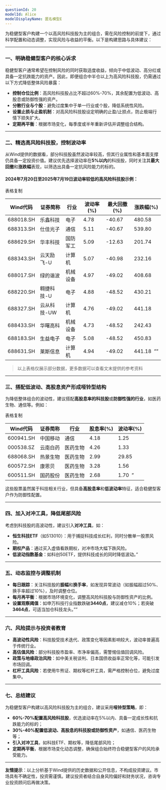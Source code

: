 ```yaml
---
questionId: 20
modelId: Alice
modelDisplayName: 匿名模型E
---
```

为稳健型客户构建一个以高风险科技股为主的组合，需在风险控制的前提下，通过科学配置和动态调整，实现风险与收益的平衡。以下是构建思路与具体建议：

---

### 一、明确稳健型客户的核心诉求

稳健型客户通常希望在控制风险的同时获取适度收益，倾向于中低波动、高分红或具备一定抗跌能力的资产。因此，即便组合中半仓以上为高风险科技股，仍需通过以下方式降低整体风险暴露：

- **控制仓位比例**：高风险科技股占比不超过60%-70%，其余配置为低波动、高股息或防御性强的资产。
- **分散行业与个股**：避免过度集中于单一行业或个股，降低系统性风险。
- **设置止损与止盈机制**：对高风险科技股设定明确的止盈/止损点，防止极端行情下损失扩大。
- **定期再平衡**：根据市场变化，每季度或半年重新评估并调整组合结构。

---

### 二、精选高风险科技股，控制波动率

从Wind提供的数据看，部分科技股虽然波动率较高，但其行业属性和基本面支撑仍具备一定投资价值。建议优先选择波动率在**5%以内**的科技股，同时关注其**最大回撤**和**涨跌幅**表现，以筛选出具备一定抗风险能力的标的。

#### 2024年7月20日至2025年7月19日波动率较低的高风险科技股示例：

表格复制

|Wind代码|证券简称|行业|波动率(%)|最大回撤(%)|涨跌幅(%)|
|---|---|---|---|---|---|
|688018.SH|乐鑫科技|电子|4.78|-40.67|480.58|
|688313.SH|仕佳光子|通信|5.11|-40.67|539.80|
|688629.SH|华丰科技|国防军工|5.09|-12.63|201.74|
|688343.SH|云天励飞-U|计算机|5.07|-40.98|232.16|
|688017.SH|绿的谐波|机械设备|4.97|-49.02|408.68|
|688220.SH|翱捷科技-U|电子|4.88|-48.52|430.21|
|688327.SH|云从科技-UW|计算机|4.76|-49.02|441.18|
|688433.SH|华曙高科|机械设备|4.73|-48.52|242.43|
|688183.SH|生益电子|电子|5.08|-48.52|450.83|
|688631.SH|莱斯信息|计算机|4.94|-49.02|441.18  ””|

> 以上表格仅展示部分数据，更多数据可以查看文末提供的参考资料

---

### 三、搭配低波动、高股息资产形成哑铃型结构

为降低整体组合的波动性，建议搭配**高股息率的科技股**或**防御性强的行业**，如医药生物、通信等。例如：

表格复制

|Wind代码|证券简称|行业|股息率(%)|波动率(%)|
|---|---|---|---|---|
|600941.SH|中国移动|通信|4.18|1.25|
|000538.SZ|云南白药|医药生物|4.26|1.33|
|688068.SH|热景生物|医药生物|2.99|29.85|
|600572.SH|康恩贝|医药生物|3.28|1.56|
|600511.SH|国药股份|医药生物|2.68|1.70  ”|

这些股票虽然属于科技相关行业，但具备**高股息率**和**低波动率**特征，适合稳健型客户作为防御性配置。

---

### 四、加入对冲工具，降低尾部风险

考虑到科技股的高波动性，建议引入**对冲工具**，如：

- **恒生科技ETF**（如513010）：用于捕捉科技成长红利，同时分散单一股票风险。
- **期权产品**：通过买入虚值看跌期权，对冲市场大幅下跌风险。
- **低波动指数基金**：如科创50ETF，提供科技成长的同时降低波动。”

---

### 五、动态监控与调整机制

- **每日跟踪**：关注科技股的**振幅**和**换手率**，如发现异常波动（如振幅超过50%、换手率超过10%），及时调整仓位。
- **每月再平衡**：根据市场环境变化，调整高风险科技股与防御性资产的比例。
- **设置观察阈值**：如申万科技行业指数跌破**3440点**，建议减仓10%；若突破**3464点**，可适当加仓科技龙头。””

---

### 六、风险提示与投资者教育

- **高波动性风险**：科技股受技术迭代、政策变化等因素影响较大，波动率普遍高于传统行业。
- **高估值风险**：部分科技股市盈率、市净率偏高，需警惕估值回调风险。
- **政策与地缘政治风险**：如中美关税谈判、日本国债收益率正常化等，可能引发市场回调。
- **杠杆工具风险**：若使用牛熊证、期权等杠杆工具，需严格控制仓位，避免过度集中。

---

### 七、总结建议

为稳健型客户构建以高风险科技股为主的组合，建议采用**哑铃型策略**，即：

- **60%-70%配置高风险科技股**，优选波动率在5%以内、具备一定成长性和抗跌能力的标的；
- **30%-40%配置低波动、高股息的科技股或防御性资产**，如通信、医药生物等；
- **引入对冲工具**，如科技ETF、期权等，降低尾部风险；
- **定期再平衡**，根据市场变化动态调整，确保组合始终符合稳健型客户的风险承受能力。

---

**友情提示**：以上分析基于Wind提供的历史数据和公开信息，不构成投资建议。市场具有不确定性，投资需谨慎。建议投资者结合自身风险偏好和财务状况，咨询专业投资顾问后再做决策。